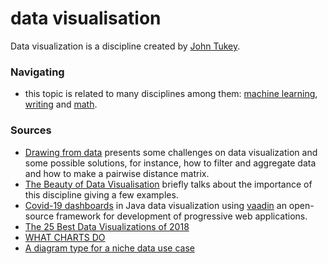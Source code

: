 # data visualisation

Data visualization is a discipline created by [John Tukey](https://en.wikipedia.org/wiki/John_Tukey).

### Navigating

* this topic is related to many disciplines among them: [machine learning](research/machine-learning.md), [writing](writing/) and [math](math.md).

### Sources

* [Drawing from data](https://www.drawingfromdata.com/) presents some challenges on data visualization and some possible solutions, for instance, how to filter and aggregate data and how to make a pairwise distance matrix.
* [The Beauty of Data Visualisation](https://medium.com/the-outlier/the-beauty-of-data-visualisation-976e2f96929c) briefly talks about the importance of this discipline giving a few examples.
* [Covid-19 dashboards](https://dzone.com/articles/how-to-build-a-coronavirus-dashboard-in-java?edition=597295) in Java data visualization using [vaadin](https://vaadin.com/) an open-source framework for development of progressive web applications.
* [The 25 Best Data Visualizations of 2018](https://towardsdatascience.com/the-25-best-data-visualizations-of-2018-93643f0aad04)
* [WHAT CHARTS DO](https://medium.com/nightingale/what-charts-do-48ed96f70a74)
* [A diagram type for a niche data use case](https://medium.yaay.ch/a-diagram-type-for-a-niche-data-use-case-56114a5e8abf)

